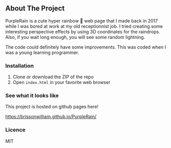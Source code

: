 ## About The Project

PurpleRain is a cute hyper rainbow 🌈 web page that I made back in 2017 while I was bored at work at my old receptionnist job.
I tried creating some interesting perspective effects by using 3D coordinates for the raindrops.
Also, if you wait long enough, you will see some random lightning.

The code could definitely have some improvements. This was coded when I was a young learning programmer.

### Installation
1. Clone or download the ZIP of the repo
2. Open `index.html` in your favorite web browser

### See what it looks like
This project is hosted on github pages here!

https://brissonwilliam.github.io/PurpleRain/


### Licence
MIT
